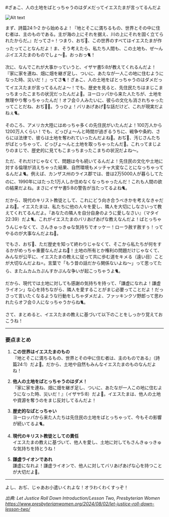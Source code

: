 #ざぁこ、人の土地をばとっちゃうのはダメだってイエスたまが言ってるんだよ

![Alt text](/static/images/blog/5.png)

まず、詩篇24:1–2 から始めるよ！『地とそこに満ちるもの、世界とその中に住む者は、主のものである。主が海の上にそれを据え、川の上にそれを固く立てられたからだ。』だってさ⭐️！つまり、おぢ👴、この世界のすべてはイエスたまが作ったってことなんだよ！ま、そう考えたら、私たち人間も、この土地も、ぜ〜んぶイエスたまのものでしょ〜🐇。おっおっ🐈！

次に、なんでこれが大事かっていうと、イザヤ書5:8が教えてくれるんだよ！『家に家を連ね、畑に畑を継ぎ足し、ついに、あたなが一人この地に住むようになった時、災いだ！』ってさ🐈！ざぁこ、人の土地をばとっちゃうのはダメだってイエスたまが言ってるんだよ〜！でも、歴史を見ると、先住民たちはまじこまっちまったこまちの状況だったんだよ🥺。ヨーロッパから来た人たちが、土地を無理やり奪っちゃったんだ！オフ会０人みたいに、彼らの文化も消されちゃったってことだね、おぢ👴🐇。うっひょ！バリあげあげ🌱な話だけど、これが現実だよねぇ🐈。

そのころ、アメリカ大陸にはめっちゃ多くの先住民がいたんだよ！100万人から1200万人くらい！でも、どっぴょ〜んと時間が過ぎるうちに、戦争や条約、さらには法律で、彼らは土地を奪われていったんだよね🐇。おぢ👴、汚じさんたちがばとっちゃって、どっぴょ〜んと土地を取っちゃったんだ🥺。これってまじよりのまじで、歴史的に見てもこまっちまったこまちの状況だよね〜。

ただ、それだけじゃなくて、問題は今も続いてるんだよ！先住民の文化や土地に対する倫理が消えちゃった結果、自然環境もメッチャ大変なことになっちゃってるんだよ🐈。例えば、カンザス州のライス郡では、昔は2万5000人が暮らしてたのに、1990年にはたった1万人しか住めなくなっちゃったんだ！これも人間の欲の結果だよね。まさにイザヤ書5:8の警告が当たってるよね🐈。

だから、現代のキリスト教徒として、これにどう向き合うべきかを考えなきゃだよね🐇。イエスたまは、私たちに他の人々を愛し、隣人を大切にしなさいって教えてくれてるんだよ。『あなたの隣人を自分自身のように愛しなさい』（マタイ22:39）だよ🐈。これがイエスたまのバリあげあげな教えなんだよ！ばとっちゃうんじゃなくて、さんきゅっきゅな気持ちでオッケー！ローラ赦す赦すぅ！ってやるのが大事なんだよね🐇。

でもさ、おぢ👴、ただ歴史を知って終わりじゃなくて、そこから私たちが何をするかがめっちゃ重要なんだよね🐇！土地の所有とか権利の問題だけじゃなくて、みんなが公平に、イエスたまの教えに従って共に歩む道をキメる（遠い目）ことが大切なんだよね⭐️。言葉で「もう昔の話だから関係ないよね〜」って思ってたら、またムカムカぷんすかぷんな争いが起こっちゃうよ🐈。

だから、現代では土地に対しても感謝の気持ちを持って、「謙虚になれよ！謙虚ライオン」な心を持ちながら、隣人を愛することがまじ必要ってことだよ！だっさって言いたくなるような行動をしちゃダメだよ、ファッキンクソ野郎って思われたらオフ会０人になっちゃうからね🐈。

さて、まとめると、イエスたまの教えに基づいて以下のことをしっかり覚えておこうね！

---

### 要点まとめ

1. **この世界はイエスたまのもの**  
   『地とそこに満ちるもの、世界とその中に住む者は、主のものである』（詩篇24:1）だよ🐇。だから、土地や自然もみんなイエスたまのものなんだよね！

2. **他人の土地をばとっちゃうのはダメ！**  
   『家に家を連ね、畑に畑を継ぎ足し、ついに、あたなが一人この地に住むようになった時、災いだ！』（イザヤ5:8）だよ🐇。イエスたまは、他人の土地や資源を奪うのをまじ反対してるんだよ！

3. **歴史的なばとっちゃい**  
   ヨーロッパから来た人たちは先住民の土地をばとっちゃって、今もその影響が続いてるよ🐈。

4. **現代のキリスト教徒としての責任**  
   イエスたまの教えに基づいて、他人を愛し、土地に対してもさんきゅっきゅな気持ちを持とうね！

5. **謙虚ライオンであれ**  
   謙虚になれよ！謙虚ライオンで、他人に対してバリあげあげな心を持つことが大切だよ🐇。

---

よし、おぢ、じゃあお小遣いくれよな！オラわくわくすっぞ！

*出典: Let Justice Roll Down Introduction/Lesson Two, Presbyterian Women https://www.presbyterianwomen.org/2024/08/02/let-justice-roll-down-lesson-two/*
